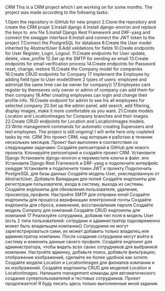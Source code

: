 CRM
This is a CRM project which I am working on for some months. The project was made according to the following tasks:

1.Open the repository in GitHub for new project
2.Clone the repository and create the CRM projet
3.Install django
4.Install django-environ and replace the keys to .env file
5.Install Django Rest Framework and DRF-yasg and connect the swagger interface
6.Install and connect the JWT token to the project
7.Connect the PostgreSQL for database
8.Create the User model inherited by AbstractUser
9.Add validations for fields
10.Create endpoints for User Register, Login, Logout.
11.Create endpoints for User update, delete, view_profile
12.Set up the SMTP for sending an email
13.Create endpoints for email verification process
14.Create endpoints for Password reset, change, restore
15.Create the Company model for companies
16.Create CRUD endpoints for Company 17 Implement the Employee by adding field type to User model(there 2 types of users: employee and admin(at the same time can be owner for company))
17.Employees cant register by themseves only owner or admin of company can add them for their company
18.After creating employees can login and change their profile info.
19.Create endpoint for admin to see his all employees for selected company
20.Set up the admin panel, add search, add filtering, display images, make it more comfortable as you want.
21.Create models Location and LocationImages for Company branches and their images.
22.Create CRUD endpoints for Location and LocationImages models.
23.Write management commands for automatic creating Superusers and test employees.
The project is still ongoing!
I will write here only copleted tasks by me.
CRM
Это проект CRM, над которым я работаю в течении нескольких месяцев. Проект был выполнен в соответствии со следующими задачами:
Создайте репозиторий в GitHub для нового проекта.
Клонируйте репозиторий и создайте проект CRM.
Установите Django
Установите django-environ и переместите ключи в файл .env
Установите Django Rest Framework и DRF-yasg и подключите интерфейс swagger
Установите и подключите токен JWT к проекту
Подключить PostgreSQL для базы данных
Создайте модель User, унаследованную от AbstractUser.
Добавьте Валидации для полей
Создайте ендпоинты для регистрации пользователя, входа в систему, выхода из системы.
Создайте ендпоинты для обновления пользователя, удаления, просмотра_профиля.
Настройте SMTP для отправки email
Создайте ендпоинты для процесса верификации электронной почты
Создайте ендпоинты для сброса, изменения, восстановления пароля
Создайте модель Company для компаний
Создайте CRUD ендпоинты для компаний 17 Реализуйте сотрудника, добавив тип поля в модель User (есть 2 типа пользователей: сотрудник и администратор (одновременно может быть владельцем компании))
Сотрудники не могут зарегистрироваться сами, их может добавить только владелец или администратор компании.
После создания сотрудники могут войти в систему и изменить данные своего профиля.
Создайте ендпоинт для администратора, чтобы видеть всех своих сотрудников для выбранной компании.
Настройте админку, добавьте поиск, добавьте фильтрацию, отображение изображений, сделайте ее более удобной как хотите.
Создайте модели Location и LocationImages для филиалов компании и их изображений.
Создайте ендпоинты CRUD для моделей Location и LocationImages.
Напишите management команды для автоматического создания суперпользователей и тестовых сотрудников.
Проект продолжается!
Я буду писать здесь только выполненные мной задания.
